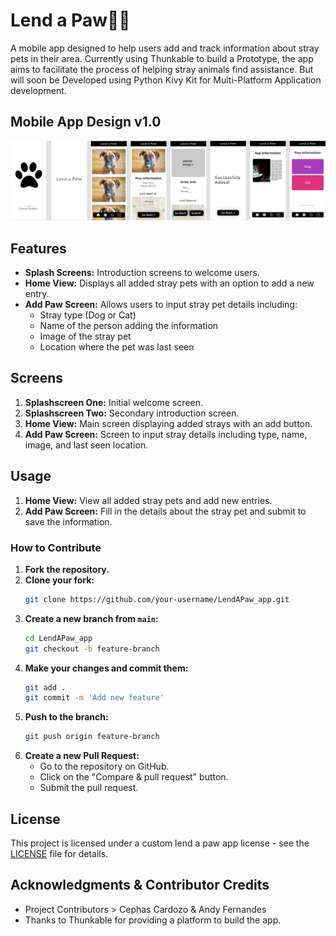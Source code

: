 # Lend a Paw🐶🐱

A mobile app designed to help users add and track information about stray pets in their area. Currently using Thunkable to build a Prototype, the app aims to facilitate the process of helping stray animals find assistance. But will soon be Developed using Python Kivy Kit for Multi-Platform Application development.

## Mobile App Design v1.0
<img src="https://github.com/cephascard0207/LendAPaw_app/blob/main/LendaPAW_oldPrototypeDesign.png"/>


## Features

- **Splash Screens:** Introduction screens to welcome users.
- **Home View:** Displays all added stray pets with an option to add a new entry.
- **Add Paw Screen:** Allows users to input stray pet details including:
  - Stray type (Dog or Cat)
  - Name of the person adding the information
  - Image of the stray pet
  - Location where the pet was last seen

## Screens

1. **Splashscreen One:** Initial welcome screen.
2. **Splashscreen Two:** Secondary introduction screen.
3. **Home View:** Main screen displaying added strays with an add button.
4. **Add Paw Screen:** Screen to input stray details including type, name, image, and last seen location.

## Usage

1. **Home View:** View all added stray pets and add new entries.
2. **Add Paw Screen:** Fill in the details about the stray pet and submit to save the information.

### How to Contribute

1. **Fork the repository.**
2. **Clone your fork:**
   ```bash
   git clone https://github.com/your-username/LendAPaw_app.git
   ```
3. **Create a new branch from `main`:**
   ```bash
   cd LendAPaw_app
   git checkout -b feature-branch
   ```
4. **Make your changes and commit them:**
   ```bash
   git add .
   git commit -m 'Add new feature'
   ```
5. **Push to the branch:**
   ```bash
   git push origin feature-branch
   ```
6. **Create a new Pull Request:**
   - Go to the repository on GitHub.
   - Click on the "Compare & pull request" button.
   - Submit the pull request.

## License

This project is licensed under a custom lend a paw app license - see the [LICENSE](LICENSE) file for details.

## Acknowledgments & Contributor Credits

- Project Contributors > Cephas Cardozo & Andy Fernandes
- Thanks to Thunkable for providing a platform to build the app.
